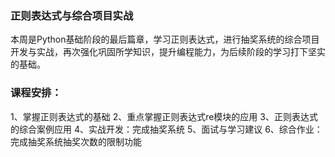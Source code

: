 ### 正则表达式与综合项目实战
本周是Python基础阶段的最后篇章，学习正则表达式，进行抽奖系统的综合项目开发与实战，再次强化巩固所学知识，提升编程能力，为后续阶段的学习打下坚实的基础。

### 课程安排：
1、掌握正则表达式的基础
2、重点掌握正则表达式re模块的应用
3、正则表达式的综合案例应用
4、实战开发：完成抽奖系统
5、面试与学习建议
6、综合作业：完成抽奖系统抽奖次数的限制功能
